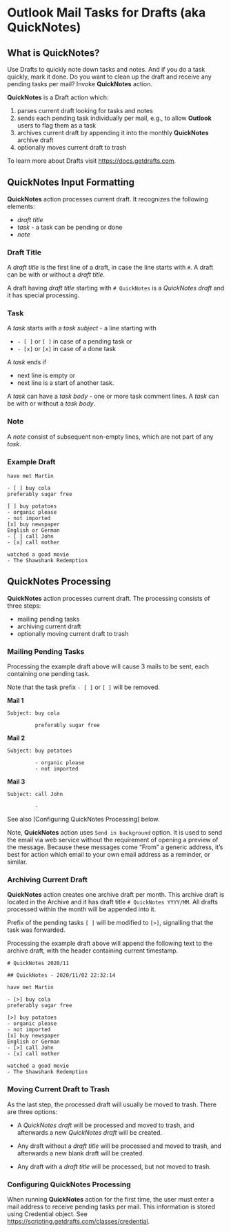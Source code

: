 # Outlook Mail Tasks for Drafts (aka QuickNotes)

## What is QuickNotes?

Use Drafts to quickly note down tasks and notes. And if you do a task quickly, mark it done. Do you want to clean up
 the draft and receive any pending tasks per mail? Invoke **QuickNotes** action.

**QuickNotes** is a Draft action which:

1. parses current draft looking for tasks and notes
2. sends each pending task individually per mail, e.g., to allow **Outlook** users to flag them as a task
3. archives current draft by appending it into the monthly **QuickNotes** archive draft
4. optionally moves current draft to trash

To learn more about Drafts visit https://docs.getdrafts.com.

## QuickNotes Input Formatting

**QuickNotes** action processes current draft. It recognizes the following elements:
- *draft title*
- *task* - a task can be pending or done
- *note*

### Draft Title
A *draft title* is the first line of a draft, in case the line starts with `#`. A draft can be with or without a *draft
 title*.
 
A draft having *draft title* starting with `# QuickNotes` is a *QuickNotes draft* and it has special processing.

### Task

A *task* starts with a *task subject* - a line starting with
- `- [ ]` or `[ ]` in case of a pending task or
- `- [x]` or `[x]` in case of a done task

A *task* ends if
- next line is empty or
- next line is a start of another task.

A *task* can have a *task body* - one or more task comment lines. A *task* can be with or without a *task body*.

### Note
A *note* consist of subsequent non-empty lines, which are not part of any *task*.

### Example Draft

    have met Martin
    
    - [ ] buy cola
    preferably sugar free
    
    [ ] buy potatoes
    - organic please
    - not imported
    [x] buy newspaper
    English or German
    - [ ] call John
    - [x] call mother

    watched a good movie
    - The Shawshank Redemption   

## QuickNotes Processing

**QuickNotes** action processes current draft. The processing consists of three steps:
- mailing pending tasks
- archiving current draft
- optionally moving current draft to trash

### Mailing Pending Tasks

Processing the example draft above will cause 3 mails to be sent, each containing one pending task.

Note that the task prefix `- [ ]` or `[ ]` will be removed.

**Mail 1**

    Subject: buy cola
    
             preferably sugar free

**Mail 2**

    Subject: buy potatoes
    
             - organic please
             - not imported

**Mail 3**

    Subject: call John
    
             -
    
See also [Configuring QuickNotes Processing] below.

Note, **QuickNotes** action uses `Send in background` option. It is used to send the email via web service without the
 requirement of opening a preview of the message. Because these messages come “From” a generic address, it’s best for
  action which email to your own email address as a reminder, or similar.

### Archiving Current Draft

**QuickNotes** action creates one archive draft per month. This archive draft is located in the Archive and it has draft
 title `# QuickNotes YYYY/MM`. All drafts processed within the month will be appended into it. 

Prefix of the pending tasks `[ ]` will be modified to `[>]`, signalling that the task was forwarded.

Processing the example draft above will append the following text to the archive draft, with the header containing
 current timestamp.

    # QuickNotes 2020/11
    
    ## QuickNotes - 2020/11/02 22:32:14

    have met Martin
    
    - [>] buy cola             
    preferably sugar free      
                               
    [>] buy potatoes           
    - organic please           
    - not imported             
    [x] buy newspaper          
    English or German          
    - [>] call John            
    - [x] call mother          
                               
    watched a good movie       
    - The Shawshank Redemption 

### Moving Current Draft to Trash

As the last step, the processed draft will usually be moved to trash. There are three options:

- A *QuickNotes draft* will be processed and moved to trash, and afterwards a new *QuickNotes draft* will be created.
 
- Any draft without a *draft title* will be processed and moved to trash, and afterwards a new blank draft will be
 created.

- Any draft with a *draft title* will be processed, but not moved to trash.

### Configuring QuickNotes Processing

When running **QuickNotes** action for the first time, the user must enter a mail address to receive pending tasks per
 mail. This information is stored using Credential object. See https://scripting.getdrafts.com/classes/credential.

